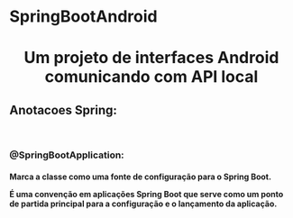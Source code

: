 # SpringBootAndroid
<h1 align="center"> Um projeto de interfaces Android comunicando com API local </h1>

<h2 align="left"> Anotacoes Spring: </h2>

<br>

<h3 align="left">@SpringBootApplication:</h3>

<h4 align="left">Marca a classe como uma fonte de configuração para o Spring Boot. <br>

É uma convenção em aplicações Spring Boot que serve como um ponto de partida principal para a configuração e o lançamento da aplicação.

</h4>
 













